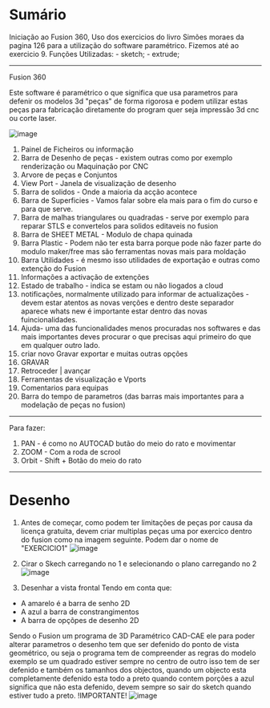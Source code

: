 # Sumário

Iniciação ao Fusion 360, Uso dos exercicios do livro Simões moraes da pagina 126 para a utilização do software paramétrico. Fizemos até ao exercicio 9.
Funções Utilizadas: - sketch; - extrude;

---------------------------

Fusion 360

Este software é paramétrico o que significa que usa parametros para defenir os modelos 3d "peças" de forma rigorosa 
e podem utilizar estas peças para fabricação diretamente do program quer seja impressão 3d cnc ou corte laser.

![image](https://user-images.githubusercontent.com/17902658/196098636-dfe5d462-300f-4e40-87d3-fc3230eac8bb.png)

1. Painel de Ficheiros ou informação
2. Barra de Desenho de peças - existem outras como por exemplo renderização ou Maquinação por CNC
3. Arvore de peças e Conjuntos
4. View Port - Janela de visualização de desenho
5. Barra de solidos - Onde a maioria da acção acontece
6. Barra de Superficies - Vamos falar sobre ela mais para o fim do curso e para que serve.
7. Barra de malhas triangulares ou quadradas - serve por exemplo para reparar STLS e convertelos para solidos editaveis no fusion
8. Barra de SHEET METAL - Modulo de chapa quinada
9. Barra Plastic - Podem não ter esta barra porque pode não fazer parte do modulo maker/free mas são ferramentas novas mais para moldação
10. Barra Utilidades - é mesmo isso utilidades de exportação e outras como extenção do Fusion
11. Informações a activação de extenções
12. Estado de trabalho - indica se estam ou não liogados a cloud
13. notificações, normalmente utilizado para informar de actualizações - devem estar atentos as novas verções e dentro deste separador aparece whats new é importante estar dentro das novas fuincionalidades.
14. Ajuda- uma das funcionalidades menos procuradas nos softwares e das mais importantes deves procurar o que precisas aqui primeiro do que em qualquer outro lado.
15. criar novo Gravar exportar e muitas outras opções
16. GRAVAR
17. Retroceder | avançar
18. Ferramentas de visualização e Vports
19. Comentarios para equipas
20. Barra do tempo de parametros (das barras mais importantes para a modelação de peças no fusion)

______________________________

Para fazer:

1. PAN - é como no AUTOCAD butão do meio do rato e movimentar
2. ZOOM - Com a roda de scrool
3. Orbit - Shift + Botão do meio do rato

_____________________________

# Desenho

1. Antes de começar, como podem ter limitações de peças por causa da licença gratuita, devem criar multiplas peças uma por exercico dentro do fusion
como na imagem seguinte. Podem dar o nome de "EXERCICIO1"
![image](https://user-images.githubusercontent.com/17902658/196100727-06eebdf6-c148-4dab-bfba-9386ea9cadc5.png)

2. Cirar o Skech carregando no 1 e selecionando o plano carregando no 2
![image](https://user-images.githubusercontent.com/17902658/196105675-84051fd1-80be-498c-90ed-7100a1016aab.png)

3. Desenhar a vista frontal Tendo em conta que:
  - A amarelo é a barra de senho 2D
  - A azul a barra de constrangimentos
  - A barra de opçõpes de desenho 2D
  
Sendo o Fusion um programa de 3D Paramétrico CAD-CAE ele para poder alterar parametros o desenho tem que ser defenido do ponto de vista geométrico, ou  seja o programa tem de compreender as regras do modelo exemplo se um quadrado estiver sempre no centro de outro isso tem de ser defenido e também os tamanhos dos objectos, quando um objecto esta completamente defenido esta todo a preto quando contem porções a azul significa que não esta defenido, devem sempre so sair do sketch quando estiver tudo a preto. !IMPORTANTE!
![image](https://user-images.githubusercontent.com/17902658/196103973-39fa39a6-940c-45f0-9b4e-69b70269aafa.png)


